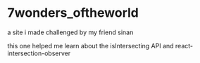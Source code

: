 # 7wonders_oftheworld
a site i made challenged by my friend sinan


this one helped me learn about the isIntersecting API  and react-intersection-observer
